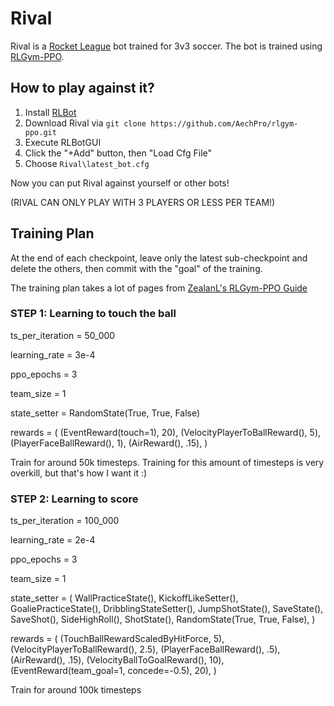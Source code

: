 # Rival
Rival is a [Rocket League](https://www.rocketleague.com/en) bot trained for 3v3 soccer.
The bot is trained using [RLGym-PPO](https://github.com/AechPro/rlgym-ppo).

## How to play against it?
1. Install [RLBot](https://rlbot.org/)
2. Download Rival via `git clone https://github.com/AechPro/rlgym-ppo.git`
3. Execute RLBotGUI
4. Click the "+Add" button, then "Load Cfg File"
5. Choose `Rival\latest_bot.cfg`

Now you can put Rival against yourself or other bots!

(RIVAL CAN ONLY PLAY WITH 3 PLAYERS OR LESS PER TEAM!)

## Training Plan
At the end of each checkpoint, leave only the latest sub-checkpoint and delete the others, then commit with the "goal" of the training.

The training plan takes a lot of pages from [ZealanL's RLGym-PPO Guide](https://github.com/ZealanL/RLGym-PPO-Guide)

### STEP 1: Learning to touch the ball
ts_per_iteration = 50_000

learning_rate = 3e-4

ppo_epochs = 3

team_size = 1

state_setter = RandomState(True, True, False)

rewards = (
        (EventReward(touch=1), 20),
        (VelocityPlayerToBallReward(), 5),
        (PlayerFaceBallReward(), 1),
        (AirReward(), .15),
        )

Train for around 50k timesteps.
Training for this amount of timesteps is very overkill, but that's how I want it :)

### STEP 2: Learning to score
ts_per_iteration = 100_000

learning_rate = 2e-4

ppo_epochs = 3

team_size = 1

state_setter = (
        WallPracticeState(),
        KickoffLikeSetter(),
        GoaliePracticeState(),
        DribblingStateSetter(),
        JumpShotState(),
        SaveState(),
        SaveShot(),
        SideHighRoll(),
        ShotState(),
        RandomState(True, True, False),
    )
    
rewards = (
        (TouchBallRewardScaledByHitForce, 5),
        (VelocityPlayerToBallReward(), 2.5),
        (PlayerFaceBallReward(), .5),
        (AirReward(), .15),
        (VelocityBallToGoalReward(), 10),
        (EventReward(team_goal=1, concede=-0.5), 20),
    )

Train for around 100k timesteps